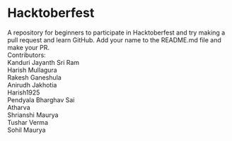 # Hacktoberfest
A repository for beginners to participate in Hacktoberfest and try making a pull request and learn GitHub.
Add your name to the README.md file and make your PR.<br/>
Contributors:<br/>
    Kanduri Jayanth Sri Ram<br/>
    Harish Mullagura<br/>
    Rakesh Ganeshula<br/>
    Anirudh Jakhotia<br/>
    Harish1925<br/>
    Pendyala Bharghav Sai<br/>
    Atharva<br/>
    Shrianshi Maurya<br/>
    Tushar Verma<br/>
    Sohil Maurya</br>
